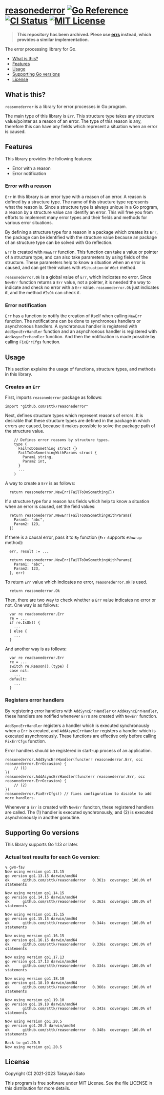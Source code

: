 # [reasonederror][repo-url] [![Go Reference][pkg-dev-img]][pkg-dev-url] [![CI Status][ci-img]][ci-url] [![MIT License][mit-img]][mit-url]

> **This repository has been archived. Plese use [errs](https://github.com/sttk/errs) instead, which provides a similar implementation.**

The error processing library for Go.


- [What is this?](#what-is-this)
- [Features](#features)
- [Usage](#usage)
- [Supporting Go versions](#supporting-go-versions)
- [License](#license)


<a name="what-is-this"></a>
## What is this?

`reasonederror` is a library for error processes in Go program.

The main type of this library is `Err`.
This structure type takes any structure value/pointer as a reason of an error.
The type of this reason is any, therefore this can have any fields which represent a situation when an error is caused.


<a name="features"></a>
## Features

This library provides the following features:

- Error with a reason
- Error notification

### Error with a reason

`Err` in this library is an error type with a reason of an error.
A reason is defined by a structure type.
The name of this structure type represents what the reason is.
Since a structure type is always unique in a Go program, a reason by a structure value can identify an error.
This will free you from efforts to implement many error types and their fields and methods for various error situations.

By defining a structure type for a reason in a package which creates its `Err`, the package can be identified with the structure value because an package of an structure type can be solved with Go reflection.

`Err` is created with `NewErr` function.
This function can take a value or pointer of a structure type, and can also take parameters by using fields of the structure.
These parameters help to know a situation when an error is caused, and can get their values with `#Situation` or `#Get` method.

`reasonederror.Ok` is a global value of `Err`, which indicates no error.
Since `NewErr` function returns a `Err` value, not a pointer, it is needed the way to indicate and check no error with a `Err` value. `reasonederror.Ok` just indicates it, and the method `#IsOk` can check it.

### Error notification

`Err` has a function to notify the creation of itself when calling `NewErr` function.
The notifications can be done to synchronous handlers or asynchronous handlers.
A synchronous handler is registered with `AddSyncErrHandler` function and an asynchronous handler is registered with `AddAsyncErrHandler` function.
And then the notification is made possible by calling `FixErrCfgs` function.


<a name="usage"></a>
## Usage

This section explains the usage of functions, structure types, and methods in this library.

### Creates an `Err`

First, imports `reasonederror` package as follows:

```
import "github.com/sttk/reasonederror"
```

Next, defines structure types which represent reasons of errors.
It is desirable that these structure types are defined in the package in which errors are caused, because it makes possible to solve the package path of the structure value.

```
    // Defines error reasons by structure types.
    type (
      FailToDoSomething struct {}
      FailToDoSomethingWithParams struct {
        Param1 string,
        Param2 int,
      }
      ...
    )
```

A way to create a `Err` is as follows:

```
  return reasonederror.NewErr(FailToDoSomething{})
```

If a structure type for a reason has fields which help to know a situation when an error is caused, set the field values:

```
  return reasonederror.NewErr(FailToDoSomethingWithParams{
    Param1: "abc",
    Param2: 123,
  })
```

If there is a causal error, pass it to `By` function (`Err` supports `#Unwrap` method):

```
  err, result := ...

  return reasonederror.NewErr(FailToDoSomethingWithParams{
    Param1: "abc",
    Param2: 123,
  }, err)
```

To return `Err` value which indicates no error, `reasonederror.Ok` is used.

```
  return reasonederror.Ok
```

Then, there are two way to check whether a `Err` value indicates no error or not.
One way is as follows:

```
  var re readsonederror.Err
  re = ...
  if re.IsOk() {
    ...
  } else {
    ...
  }
```

And another way is as follows:

```
  var re readsonederror.Err
  re = ...
  switch re.Reason().(type) {
  case nil:
    ...
  default:
    ...
  }
```

### Registers error handlers

By registering error handlers with `AddSyncErrHandler` or `AddAsyncErrHandler`, these handlers are notified whenever `Err`s are created with `NewErr` function.

`AddSyncErrHandler` registers a handler which is executed synchronously when a `Err` is created, and `AddAsyncErrHandler` registers a handler which is executed asynchronously.
These functions are effective only before calling `FixErrCfgs` function.

Error handlers should be registered in start-up process of an application.

```
reasonederror.AddSyncErrHandler(func(err reasonederror.Err, occ reasonederror.ErrOccasion) {
    // (1)
})
reasonederror.AddAsyncErrHandler(func(err reasonederror.Err, occ reasonederror.ErrOccasion) {
    // (2)
})
reasonederror.FixErrCfgs() // fixes configuration to disable to add more handlers.
```

Whenever a `Err` is created with `NewErr` funciton, these registered handlers are called. The (1) handler is executed synchronously, and (2) is executed asynchronously in another goroutine.


<a name="supporting-go-versions"></a>
## Supporting Go versions

This library supports Go 1.13 or later.

### Actual test results for each Go version:

```
% gvm-fav
Now using version go1.13.15
go version go1.13.15 darwin/amd64
ok  	github.com/sttk/reasonederror	0.361s	coverage: 100.0% of statements

Now using version go1.14.15
go version go1.14.15 darwin/amd64
ok  	github.com/sttk/reasonederror	0.363s	coverage: 100.0% of statements

Now using version go1.15.15
go version go1.15.15 darwin/amd64
ok  	github.com/sttk/reasonederror	0.344s	coverage: 100.0% of statements

Now using version go1.16.15
go version go1.16.15 darwin/amd64
ok  	github.com/sttk/reasonederror	0.336s	coverage: 100.0% of statements

Now using version go1.17.13
go version go1.17.13 darwin/amd64
ok  	github.com/sttk/reasonederror	0.334s	coverage: 100.0% of statements

Now using version go1.18.10
go version go1.18.10 darwin/amd64
ok  	github.com/sttk/reasonederror	0.366s	coverage: 100.0% of statements

Now using version go1.19.10
go version go1.19.10 darwin/amd64
ok  	github.com/sttk/reasonederror	0.343s	coverage: 100.0% of statements

Now using version go1.20.5
go version go1.20.5 darwin/amd64
ok  	github.com/sttk/reasonederror	0.348s	coverage: 100.0% of statements

Back to go1.20.5
Now using version go1.20.5
```

<a name="license"></a>
## License

Copyright (C) 2021-2023 Takayuki Sato

This program is free software under MIT License.
See the file LICENSE in this distribution for more details.

[repo-url]: https://github.com/sttk/reasonederror-go
[ci-img]: https://github.com/sttk/reasonederror-go/actions/workflows/go.yml/badge.svg?branch=main
[ci-url]: https://github.com/sttk/reasonederror-go/actions
[pkg-dev-img]: https://pkg.go.dev/badge/github.com/sttk/reasonederror.svg
[pkg-dev-url]: https://pkg.go.dev/github.com/sttk/reasonederror
[mit-img]: https://img.shields.io/badge/license-MIT-green.svg
[mit-url]: https://opensource.org/licenses/MIT
